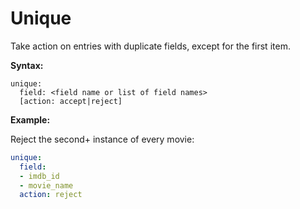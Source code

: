 # Unique

Take action on entries with duplicate fields, except for the first item.

**Syntax:**

```code
unique:
  field: <field name or list of field names>
  [action: accept|reject]
```

**Example:**

Reject the second+ instance of every movie:

```yaml
unique:
  field:
  - imdb_id
  - movie_name
  action: reject
```
